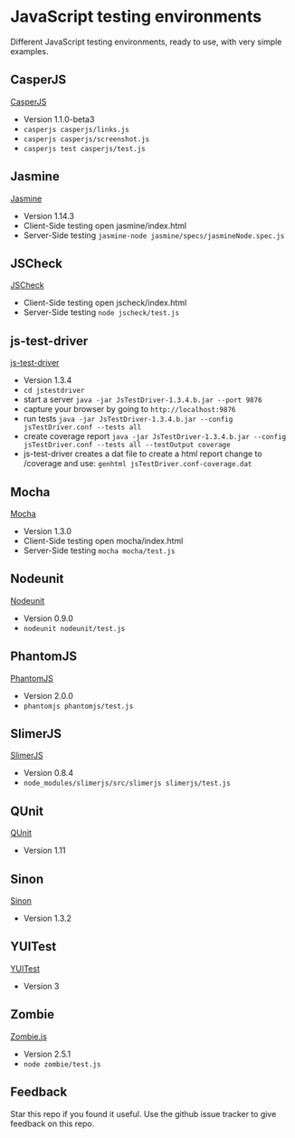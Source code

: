 # JavaScript testing environments
Different JavaScript testing environments, ready to use, with very simple examples.

## CasperJS
[CasperJS](http://casperjs.org/)
 - Version 1.1.0-beta3
 - `casperjs casperjs/links.js`
 - `casperjs casperjs/screenshot.js`
 - `casperjs test casperjs/test.js`

## Jasmine
[Jasmine](http://pivotal.github.com/jasmine/)
 - Version 1.14.3
 - Client-Side testing open jasmine/index.html
 - Server-Side testing `jasmine-node jasmine/specs/jasmineNode.spec.js`

## JSCheck
[JSCheck](http://jscheck.org)
 - Client-Side testing open jscheck/index.html
 - Server-Side testing `node jscheck/test.js`

## js-test-driver
[js-test-driver](http://code.google.com/p/js-test-driver/)
 - Version 1.3.4
 - `cd jstestdriver`
 - start a server `java -jar JsTestDriver-1.3.4.b.jar --port 9876`
 - capture your browser by going to `http://localhost:9876`
 - run tests `java -jar JsTestDriver-1.3.4.b.jar --config jsTestDriver.conf --tests all`
 - create coverage report `java -jar JsTestDriver-1.3.4.b.jar --config jsTestDriver.conf --tests all --testOutput coverage`
 - js-test-driver creates a dat file to create a html report change to /coverage and use: `genhtml jsTestDriver.conf-coverage.dat`

## Mocha
[Mocha](http://visionmedia.github.com/mocha/)
 - Version 1.3.0
 - Client-Side testing open mocha/index.html
 - Server-Side testing `mocha mocha/test.js`

## Nodeunit
[Nodeunit](https://github.com/caolan/nodeunit)
 - Version 0.9.0
 - `nodeunit nodeunit/test.js`

## PhantomJS
[PhantomJS](http://phantomjs.org/)
 - Version 2.0.0
 - `phantomjs phantomjs/test.js`

## SlimerJS
[SlimerJS](http://slimerjs.org/)
 - Version 0.8.4
 - `node_modules/slimerjs/src/slimerjs slimerjs/test.js`

## QUnit
[QUnit](http://qunitjs.com/)
 - Version 1.11

## Sinon
[Sinon](http://sinonjs.org)
 - Version 1.3.2

## YUITest
[YUITest](http://developer.yahoo.com/yui/yuitest/)
 - Version 3

## Zombie
[Zombie.js](http://zombie.labnotes.org/)
 - Version 2.5.1
 - `node zombie/test.js`

## Feedback
Star this repo if you found it useful. Use the github issue tracker to give feedback on this repo.
